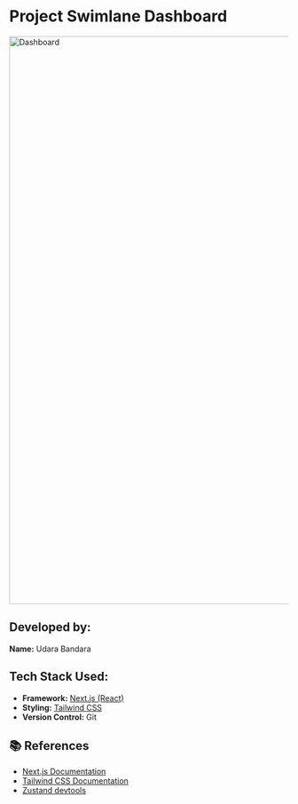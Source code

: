  # Project Swimlane Dashboard

 <img width="1440" height="1024" alt="Dashboard" src="https://github.com/user-attachments/assets/2a559e99-ea31-42e9-a239-ece3d89d875d" />

## Developed by:
**Name:** Udara Bandara


## Tech Stack Used:

- **Framework:** [Next.js (React)](https://nextjs.org/)
- **Styling:** [Tailwind CSS](https://tailwindcss.com/)
- **Version Control:** Git

## 📚 References

- [Next.js Documentation](https://nextjs.org/)
- [Tailwind CSS Documentation](https://tailwindcss.com/)
- [Zustand devtools ](https://zustand.docs.pmnd.rs/middlewares/devtools)
